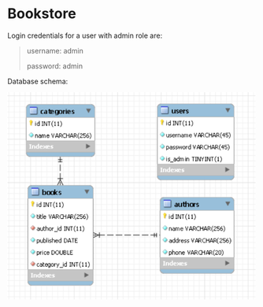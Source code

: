 # Bookstore

Login credentials for a user with admin role are:
> username: admin
> 
> password: admin

Database schema:

<img src="./images/db_schema.png" alt="Database schema"  width="600">